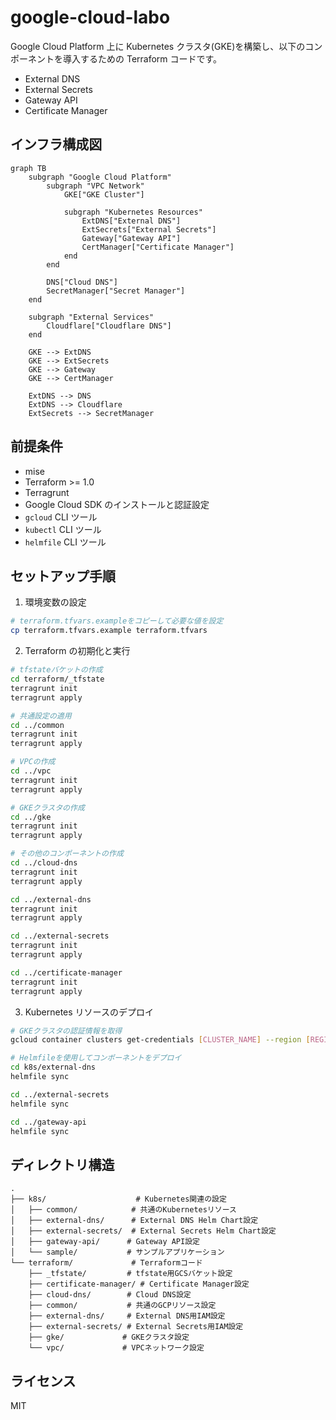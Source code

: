 # google-cloud-labo

Google Cloud Platform 上に Kubernetes クラスタ(GKE)を構築し、以下のコンポーネントを導入するための Terraform コードです。

- External DNS
- External Secrets
- Gateway API
- Certificate Manager

## インフラ構成図

```mermaid
graph TB
    subgraph "Google Cloud Platform"
        subgraph "VPC Network"
            GKE["GKE Cluster"]

            subgraph "Kubernetes Resources"
                ExtDNS["External DNS"]
                ExtSecrets["External Secrets"]
                Gateway["Gateway API"]
                CertManager["Certificate Manager"]
            end
        end

        DNS["Cloud DNS"]
        SecretManager["Secret Manager"]
    end

    subgraph "External Services"
        Cloudflare["Cloudflare DNS"]
    end

    GKE --> ExtDNS
    GKE --> ExtSecrets
    GKE --> Gateway
    GKE --> CertManager

    ExtDNS --> DNS
    ExtDNS --> Cloudflare
    ExtSecrets --> SecretManager
```

## 前提条件

- mise
- Terraform >= 1.0
- Terragrunt
- Google Cloud SDK のインストールと認証設定
- `gcloud` CLI ツール
- `kubectl` CLI ツール
- `helmfile` CLI ツール

## セットアップ手順

1. 環境変数の設定

```bash
# terraform.tfvars.exampleをコピーして必要な値を設定
cp terraform.tfvars.example terraform.tfvars
```

2. Terraform の初期化と実行

```bash
# tfstateバケットの作成
cd terraform/_tfstate
terragrunt init
terragrunt apply

# 共通設定の適用
cd ../common
terragrunt init
terragrunt apply

# VPCの作成
cd ../vpc
terragrunt init
terragrunt apply

# GKEクラスタの作成
cd ../gke
terragrunt init
terragrunt apply

# その他のコンポーネントの作成
cd ../cloud-dns
terragrunt init
terragrunt apply

cd ../external-dns
terragrunt init
terragrunt apply

cd ../external-secrets
terragrunt init
terragrunt apply

cd ../certificate-manager
terragrunt init
terragrunt apply
```

3. Kubernetes リソースのデプロイ

```bash
# GKEクラスタの認証情報を取得
gcloud container clusters get-credentials [CLUSTER_NAME] --region [REGION] --project [PROJECT_ID]

# Helmfileを使用してコンポーネントをデプロイ
cd k8s/external-dns
helmfile sync

cd ../external-secrets
helmfile sync

cd ../gateway-api
helmfile sync
```

## ディレクトリ構造

```
.
├── k8s/                    # Kubernetes関連の設定
│   ├── common/            # 共通のKubernetesリソース
│   ├── external-dns/      # External DNS Helm Chart設定
│   ├── external-secrets/  # External Secrets Helm Chart設定
│   ├── gateway-api/      # Gateway API設定
│   └── sample/           # サンプルアプリケーション
└── terraform/             # Terraformコード
    ├── _tfstate/         # tfstate用GCSバケット設定
    ├── certificate-manager/ # Certificate Manager設定
    ├── cloud-dns/        # Cloud DNS設定
    ├── common/           # 共通のGCPリソース設定
    ├── external-dns/     # External DNS用IAM設定
    ├── external-secrets/ # External Secrets用IAM設定
    ├── gke/             # GKEクラスタ設定
    └── vpc/             # VPCネットワーク設定
```

## ライセンス

MIT
